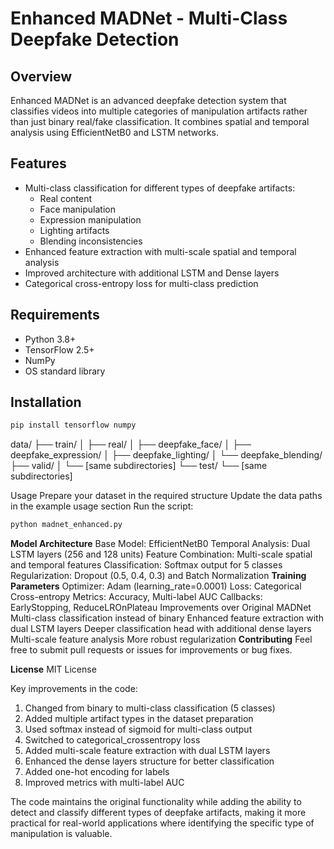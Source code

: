 # Enhanced MADNet - Multi-Class Deepfake Detection

## Overview
Enhanced MADNet is an advanced deepfake detection system that classifies videos into multiple categories of manipulation artifacts rather than just binary real/fake classification. It combines spatial and temporal analysis using EfficientNetB0 and LSTM networks.

## Features
- Multi-class classification for different types of deepfake artifacts:
  - Real content
  - Face manipulation
  - Expression manipulation
  - Lighting artifacts
  - Blending inconsistencies
- Enhanced feature extraction with multi-scale spatial and temporal analysis
- Improved architecture with additional LSTM and Dense layers
- Categorical cross-entropy loss for multi-class prediction

## Requirements
- Python 3.8+
- TensorFlow 2.5+
- NumPy
- OS standard library

## Installation
```bash
pip install tensorflow numpy

```
data/
├── train/
│   ├── real/
│   ├── deepfake_face/
│   ├── deepfake_expression/
│   ├── deepfake_lighting/
│   └── deepfake_blending/
├── valid/
│   └── [same subdirectories]
└── test/
    └── [same subdirectories]

  Usage
Prepare your dataset in the required structure
Update the data paths in the example usage section
Run the script:
```bash
python madnet_enhanced.py
```
**Model Architecture**
Base Model: EfficientNetB0
Temporal Analysis: Dual LSTM layers (256 and 128 units)
Feature Combination: Multi-scale spatial and temporal features
Classification: Softmax output for 5 classes
Regularization: Dropout (0.5, 0.4, 0.3) and Batch Normalization
**Training Parameters**
Optimizer: Adam (learning_rate=0.0001)
Loss: Categorical Cross-entropy
Metrics: Accuracy, Multi-label AUC
Callbacks: EarlyStopping, ReduceLROnPlateau
Improvements over Original MADNet
Multi-class classification instead of binary
Enhanced feature extraction with dual LSTM layers
Deeper classification head with additional dense layers
Multi-scale feature analysis
More robust regularization
**Contributing**
Feel free to submit pull requests or issues for improvements or bug fixes.


**License**
MIT License


Key improvements in the code:
1. Changed from binary to multi-class classification (5 classes)
2. Added multiple artifact types in the dataset preparation
3. Used softmax instead of sigmoid for multi-class output
4. Switched to categorical_crossentropy loss
5. Added multi-scale feature extraction with dual LSTM layers
6. Enhanced the dense layers structure for better classification
7. Added one-hot encoding for labels
8. Improved metrics with multi-label AUC

The code maintains the original functionality while adding the ability to detect and classify different types of deepfake artifacts, making it more practical for real-world applications where identifying the specific type of manipulation is valuable.
